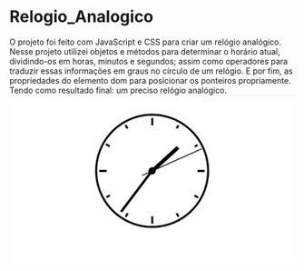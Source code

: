 # Relogio_Analogico
 O projeto foi feito com  JavaScript e CSS para criar um relógio analógico. Nesse projeto utilizei  objetos e métodos para determinar o horário atual, dividindo-os em horas, minutos e segundos; assim como operadores para traduzir essas informações em graus no círculo de um relógio. E por fim, as propriedades do elemento dom para posicionar os ponteiros propriamente. Tendo como resultado final: um preciso relógio analógico.
![alt text](img\relogio.jpg)